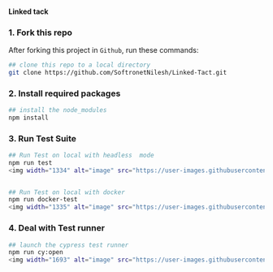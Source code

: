 #### Linked tack

### 1. Fork this repo

After forking this project in `Github`, run these commands:

```bash
## clone this repo to a local directory
git clone https://github.com/SoftronetNilesh/Linked-Tact.git

```

### 2. Install required packages
```bash
## install the node_modules
npm install

```
### 3. Run Test Suite

```bash
## Run Test on local with headless  mode
npm run test
<img width="1334" alt="image" src="https://user-images.githubusercontent.com/47314061/191962490-e8a1351c-c4dd-4fc3-b476-7bba9526c36c.png">


## Run Test on local with docker
npm run docker-test
<img width="1335" alt="image" src="https://user-images.githubusercontent.com/47314061/191962638-bbbd32b5-912f-4fe4-9d7e-53c73da3c82f.png">

```
### 4. Deal with Test runner
```bash
## launch the cypress test runner
npm run cy:open
<img width="1693" alt="image" src="https://user-images.githubusercontent.com/47314061/191962742-7a43cb60-e921-4b52-82e2-578719b4d45f.png">

```
